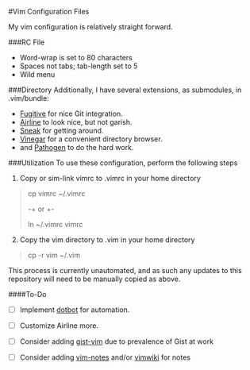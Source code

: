 #Vim Configuration Files

My vim configuration is relatively straight forward.

###RC File
* Word-wrap is set to 80 characters
* Spaces not tabs; tab-length set to 5
* Wild menu

###Directory
Additionally, I have several extensions, as submodules, in .vim/bundle:
* [Fugitive](https://github.com/tpope/vim-fugitive) for nice Git integration.
* [Airline](https://github.com/bling/vim-airline) to look nice, but not garish.
* [Sneak](https://github.com/justinmk/vim-sneak) for getting around.
* [Vinegar](https://github.com/tpope/vim-vinegar) for a convenient directory
  browser.
* and [Pathogen](https://github.com/tpope/vim-pathogen) to do the hard work.

###Utilization
To use these configuration, perform the following steps

1. Copy or sim-link vimrc to .vimrc in your home directory
> cp vimrc ~/.vimrc
>
> -+ or +-
>
> ln ~/.vimrc vimrc

2. Copy the vim directory to .vim in your home directory
> cp -r vim ~/.vim

This process is currently unautomated, and as such any updates to this
repository will need to be manually copied as above.

####To-Do
* [ ] Implement [dotbot](https://github.com/anishathalye/dotbot) for automation.
* [ ] Customize Airline more.
* [ ] Consider adding [gist-vim](https://github.com/mattn/gist-vim) due to
  prevalence of Gist at work
* [ ] Consider adding [vim-notes](https://github.com/xolox/vim-notes) and/or
  [vimwiki](https://github.com/vimwiki/vimwiki) for notes

